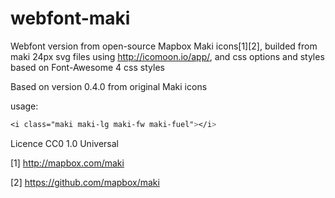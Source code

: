 webfont-maki
============

Webfont version from open-source Mapbox Maki icons[1][2], builded from maki 24px svg files using http://icomoon.io/app/, and css options and styles based on Font-Awesome 4 css styles

Based on version 0.4.0 from original Maki icons 

usage:

```css
<i class="maki maki-lg maki-fw maki-fuel"></i>
```



Licence CC0 1.0 Universal

[1] http://mapbox.com/maki

[2] https://github.com/mapbox/maki
